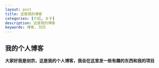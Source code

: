 ```yaml
---
layout: post
title: 这是我的博客
categories: [介绍, 关于]
description: 这是我的博客
keywords: 博客, 剑宗
---
```

## 我的个人博客
**大家好我是剑宗，这是我的个人博客，我会在这里发一些有趣的东西和我的项目**

